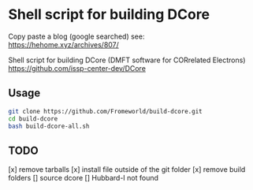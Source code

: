 # Shell script for building DCore

Copy paste a blog (google searched) see: <https://hehome.xyz/archives/807/>

Shell script for building DCore (DMFT software for CORrelated Electrons) <https://github.com/issp-center-dev/DCore>

## Usage

```bash
git clone https://github.com/Fromeworld/build-dcore.git
cd build-dcore
bash build-dcore-all.sh
```

## TODO

[x] remove tarballs
[x] install file outside of the git folder
[x] remove build folders
[] source dcore
[] Hubbard-I not found

